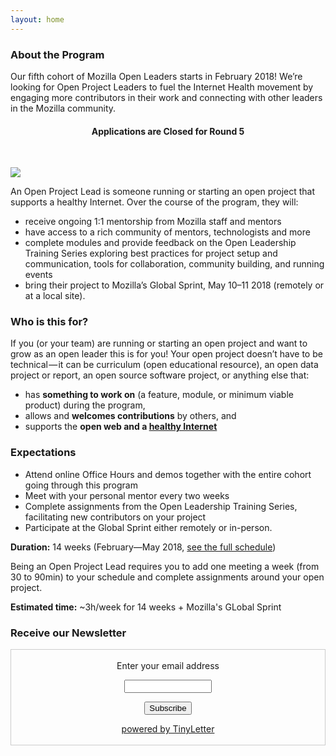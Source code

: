 ```yaml
---
layout: home
---
```


### About the Program

Our fifth cohort of Mozilla Open Leaders starts in February 2018! We’re looking for Open Project Leaders to fuel the Internet Health movement by engaging more contributors in their work and connecting with other leaders in the Mozilla community.

<div class="home-card"><center><h4>Applications are Closed for Round 5</h4><br /></center></div>

![](/leadership-training/img/mozfest.jpeg)

An Open Project Lead is someone running or starting an open project that supports a healthy Internet. Over the course of the program, they will:

* receive ongoing 1:1 mentorship from Mozilla staff and mentors
* have access to a rich community of mentors, technologists and more
* complete modules and provide feedback on the Open Leadership Training Series exploring best practices for project setup and communication, tools for collaboration, community building, and running events
* bring their project to Mozilla’s Global Sprint, May 10–11 2018 (remotely or at a local site).

### Who is this for?
If you (or your team) are running or starting an open project and want to grow as an open leader this is for you! Your open project doesn’t have to be technical — it can be curriculum (open educational resource), an open data project or report, an open source software project, or anything else that:

* has **something to work on** (a feature, module, or minimum viable product) during the program,
* allows and **welcomes contributions** by others, and
* supports the **open web and a [healthy Internet](https://internethealthreport.org/v01/)**

### Expectations
* Attend online Office Hours and demos together with the entire cohort going through this program
* Meet with your personal mentor every two weeks
* Complete assignments from the Open Leadership Training Series, facilitating new contributors on your project
* Participate at the Global Sprint either remotely or in-person.

**Duration:** 14 weeks (February—May 2018, [see the full schedule](/leadership-training/round-5/schedule/))

Being an Open Project Lead requires you to add one meeting a week (from 30 to 90min) to your schedule and complete assignments around your open project.

**Estimated time:** ~3h/week for 14 weeks + Mozilla's GLobal Sprint

### Receive our Newsletter

 <form style="border:1px solid #ccc;padding:3px;text-align:center;" action="https://tinyletter.com/MozOpenLeaders" method="post" target="popupwindow" onsubmit="window.open('https://tinyletter.com/MozOpenLeaders', 'popupwindow', 'scrollbars=yes,width=800,height=600');return true"><p><label for="tlemail">Enter your email address</label></p><p><input type="text" style="width:140px" name="email" id="tlemail" /></p><input type="hidden" value="1" name="embed"/><input type="submit" value="Subscribe" /><p><a href="https://tinyletter.com" target="_blank">powered by TinyLetter</a></p></form>
